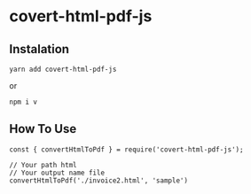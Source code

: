 # covert-html-pdf-js

## Instalation

`yarn add covert-html-pdf-js`

or

`npm i v`

## How To Use

```
const { convertHtmlToPdf } = require('covert-html-pdf-js');

// Your path html
// Your output name file
convertHtmlToPdf('./invoice2.html', 'sample')
```
